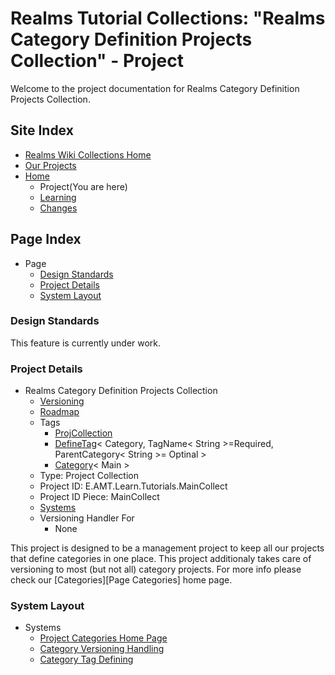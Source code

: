 [Page]:https://github.com/Ancient-Majik-Tech/Learn.Tutorial.MainCollect/blob/main/Project/ProjectHome.md

[Page Wikis Home]:https://github.com/Ancient-Majik-Tech/Learn.Tutorial.Collections/blob/main/README.md
[Page OurProjects]:https://github.com/Ancient-Majik-Tech/Learn.Tutorial.Collections/blob/main/OurProjects.md

[Page Home]:https://github.com/Ancient-Majik-Tech/Learn.Tutorial.MainCollect/blob/main/README.md
[Page Learn Home]:https://github.com/Ancient-Majik-Tech/Learn.Tutorial.MainCollect/blob/main/Learn/LearnHome.md
[Page Changes Home]:https://github.com/Ancient-Majik-Tech/Learn.Tutorial.MainCollect/blob/main/Changes/ChangesHome.md
[Page Roadmap Home]:https://github.com/Ancient-Majik-Tech/Learn.Tutorial.MainCollect/blob/main/Project/RoadMap.md

[Sec Standards]:link
[Sec Details]:link
[Sec Layout]:link

[Tag Proj DefineTag]:link
[Tag Proj ProjCollect]:link
[Tag Proj Category]:link

[Sys CategoryHome]:link
[Sys CatVersions]:link
[Sys CatTagDef]:link

# Realms Tutorial Collections: "Realms Category Definition Projects Collection" - Project

Welcome to the project documentation for Realms Category Definition Projects Collection.


## Site Index

- [Realms Wiki Collections Home][Page Wikis Home]
- [Our Projects][Page OurProjects]
- [Home][Page Home] 
	- Project(You are here)
	- [Learning][Page Learn Home]
	- [Changes][Page Changes Home]

## Page Index

- Page
	- [Design Standards][Sec Standards]
	- [Project Details][Sec Details]
	- [System Layout][Sec Layout]

### Design Standards

This feature is currently under work.

### Project Details

- Realms Category Definition Projects Collection
	- [Versioning][Page Changes Home]
	- [Roadmap][Page Roadmap Home]
	- Tags
		- [ProjCollection][Tag Proj ProjCollect]
		- [DefineTag][Tag Proj DefineTag]< Category, TagName< String >=Required, ParentCategory< String >= Optinal >
		- [Category][Tag Proj Category]< Main >
	- Type: Project Collection
	- Project ID: E.AMT.Learn.Tutorials.MainCollect
	- Project ID Piece: MainCollect
	- [Systems][Sec Layout]
	- Versioning Handler For
		- None

This project is designed to be a management project to keep all our projects that define categories in one place. This project additionaly takes care of versioning to most (but not all) category projects. For more info please check our [Categories][Page Categories] home page.

### System Layout

- Systems
	- [Project Categories Home Page][Sys CategoryHome]
	- [Category Versioning Handling][Sys CatVersions]
	- [Category Tag Defining][Sys CatTagDef]


